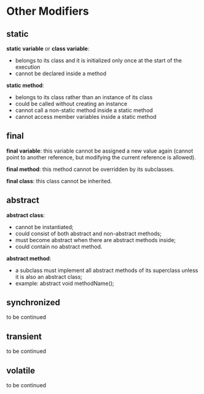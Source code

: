 # Other Modifiers

## static

**static variable** or **class variable**:
* belongs to its class and it is initialized only once at the start of the execution
* cannot be declared inside a method

**static method**: 
* belongs to its class rather than an instance of its class
* could be called without creating an instance
* cannot call a non-static method inside a static method
* cannot access member variables inside a static method

## final

**final variable**: this variable cannot be assigned a new value again (cannot point to another reference, but modifying the current reference is allowed).

**final method**: this method cannot be overridden by its subclasses.

**final class**: this class cannot be inherited.

## abstract

**abstract class**:
* cannot be instantiated;
* could consist of both abstract and non-abstract methods;
* must become abstract when there are abstract methods inside;
* could contain no abstract method.

**abstract method**:
* a subclass must implement all abstract methods of its superclass unless it is also an abstract class;
* example: abstract void methodName();

## synchronized

to be continued

## transient

to be continued

## volatile

to be continued